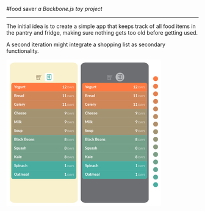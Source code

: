 #food saver
*a Backbone.js toy project*

---


The initial idea is to create a simple app that keeps track of all food items in the pantry and fridge, making sure nothing gets too old before getting used.

A second iteration might integrate a shopping list as secondary functionality. 



![initial mockup](https://raw.githubusercontent.com/rvondohlen/foodsaver/master/draft/FS-index-v1p1.jpg)
